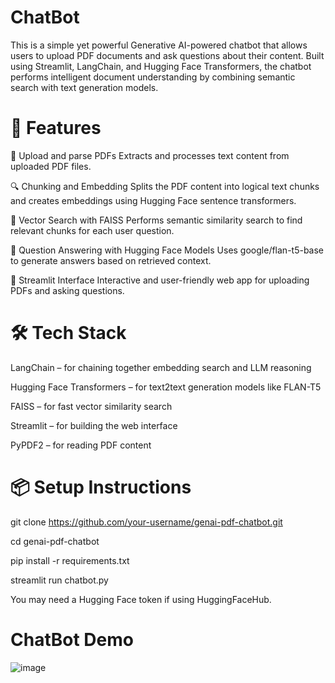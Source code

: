 # ChatBot
This is a simple yet powerful Generative AI-powered chatbot that allows users to upload PDF documents and ask questions about their content. Built using Streamlit, LangChain, and Hugging Face Transformers, the chatbot performs intelligent document understanding by combining semantic search with text generation models.

# 🚀 Features
📄 Upload and parse PDFs
Extracts and processes text content from uploaded PDF files.

🔍 Chunking and Embedding
Splits the PDF content into logical text chunks and creates embeddings using Hugging Face sentence transformers.

🧠 Vector Search with FAISS
Performs semantic similarity search to find relevant chunks for each user question.

🤖 Question Answering with Hugging Face Models
Uses google/flan-t5-base to generate answers based on retrieved context.

🧪 Streamlit Interface
Interactive and user-friendly web app for uploading PDFs and asking questions.

# 🛠️ Tech Stack
LangChain – for chaining together embedding search and LLM reasoning

Hugging Face Transformers – for text2text generation models like FLAN-T5

FAISS – for fast vector similarity search

Streamlit – for building the web interface

PyPDF2 – for reading PDF content

# 📦 Setup Instructions

git clone https://github.com/your-username/genai-pdf-chatbot.git

cd genai-pdf-chatbot

pip install -r requirements.txt

streamlit run chatbot.py

You may need a Hugging Face token if using HuggingFaceHub.

# ChatBot Demo
![image](https://github.com/user-attachments/assets/4fc4fbfc-f345-4649-9773-33c44e5d12c5)


